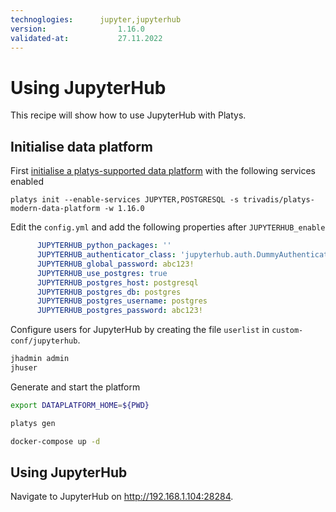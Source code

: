 ```yaml
---
technoglogies:      jupyter,jupyterhub
version:				1.16.0
validated-at:			27.11.2022
---
```


# Using JupyterHub

This recipe will show how to use JupyterHub with Platys.

## Initialise data platform

First [initialise a platys-supported data platform](../documentation/getting-started) with the following services enabled

```
platys init --enable-services JUPYTER,POSTGRESQL -s trivadis/platys-modern-data-platform -w 1.16.0
```

Edit the `config.yml` and add the following properties after `JUPYTERHUB_enable`

```yaml
      JUPYTERHUB_python_packages: ''
      JUPYTERHUB_authenticator_class: 'jupyterhub.auth.DummyAuthenticator' 
      JUPYTERHUB_global_password: abc123!
      JUPYTERHUB_use_postgres: true
      JUPYTERHUB_postgres_host: postgresql
      JUPYTERHUB_postgres_db: postgres
      JUPYTERHUB_postgres_username: postgres
      JUPYTERHUB_postgres_password: abc123!
```

Configure users for JupyterHub by creating the file `userlist` in `custom-conf/jupyterhub`. 

```bash
jhadmin	admin
jhuser
```

Generate and start the platform

```bash
export DATAPLATFORM_HOME=${PWD}

platys gen

docker-compose up -d
```
 
## Using JupyterHub

Navigate to JupyterHub on <http://192.168.1.104:28284>. 

